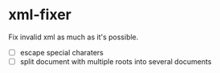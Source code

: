 # xml-fixer
Fix invalid xml as much as it's possible. 

 - [ ] escape special charaters
 - [ ] split document with multiple roots into several documents
